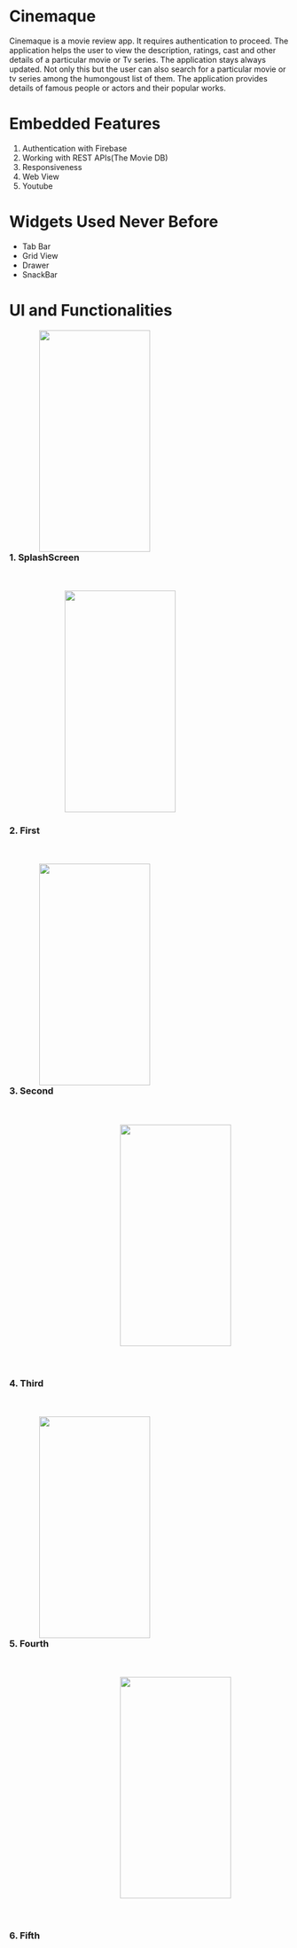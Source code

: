 # Cinemaque
<p align='left'>Cinemaque is a movie review app. It requires authentication to proceed. The application helps the user to view the description, ratings, cast and other details of a particular movie or Tv series. The application stays always updated. Not only this but the user can also search for a particular movie or tv series among the humongoust list of them. The application provides details of famous people or actors and their popular works.
</p>  

#    Embedded Features<br>
 1. Authentication with Firebase<br>
 2. Working with REST APIs(The Movie DB)<br>
 3. Responsiveness<br>
 4. Web View<br>
 5. Youtube<br>

# Widgets Used Never Before<br>
- Tab Bar<br>
- Grid View<br>
- Drawer<br>
- SnackBar<br>

# UI and Functionalities<br>

 <img src = 'Readme/splashscreen.gif' align = right height = 400 width = 200 hspace=250 ><br/><br/><br/>
 <h3> 1. SplashScreen </h3>
 <br/><br/>
  <img src = 'Readme/first.gif' height = 400 width = 200 hspace=100 ><br/>
  <p style="text-align: right;"><h3> 2. First </h3></p>
<br/><br/>
  <img src = 'Readme/second.gif' align = right height = 400 width = 200 hspace=250 ><br/><br/><br/>
 <h3> 3. Second </h3>
<br/><br/>
  <img src = 'Readme/third.gif' height = 400 width = 200 hspace=200 ><br/><br/><br/>
  <h3> 4. Third </h3>
<br/><br/>
  <img src = 'Readme/fourth.gif' align = right height = 400 width = 200 hspace=250 ><br/><br/><br/>
 <h3> 5. Fourth </h3>
<br/><br/>
  <img src = 'Readme/fifth.gif' height = 400 width = 200 hspace=200 ><br/><br/><br/>
 <h3> 6. Fifth </h3>
 

